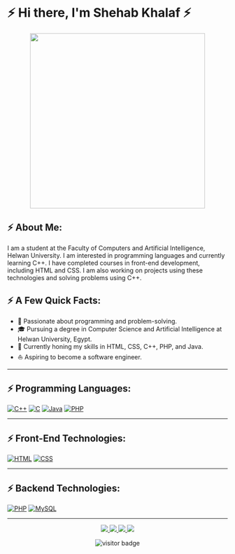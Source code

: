 # ⚡ Hi there, I'm Shehab Khalaf ⚡

<div align="center">
  <img src="https://i.imgur.com/8MupZHY.gif" width="400px">
</div>

## ⚡ About Me:

I am a student at the Faculty of Computers and Artificial Intelligence, Helwan University. I am interested in programming languages and currently learning C++. I have completed courses in front-end development, including HTML and CSS. I am also working on projects using these technologies and solving problems using C++.

## ⚡ A Few Quick Facts:

- 🧐 Passionate about programming and problem-solving.
- 🎓 Pursuing a degree in Computer Science and Artificial Intelligence at Helwan University, Egypt.
- 🌱 Currently honing my skills in HTML, CSS, C++, PHP, and Java.
- ⛵ Aspiring to become a software engineer.

---

## ⚡ Programming Languages:

[![C++](https://img.shields.io/badge/C++-blue?style=flat&logo=c%2B%2B)](https://skillicons.dev)
[![C](https://img.shields.io/badge/C-black?style=flat&logo=c)](https://skillicons.dev)
[![Java](https://img.shields.io/badge/Java-orange?style=flat&logo=java)](https://skillicons.dev)
[![PHP](https://img.shields.io/badge/PHP-purple?style=flat&logo=php)](https://skillicons.dev)

---

## ⚡️ Front-End Technologies:

[![HTML](https://img.shields.io/badge/HTML5-red?style=flat&logo=html5)](https://skillicons.dev)
[![CSS](https://img.shields.io/badge/CSS3-blue?style=flat&logo=css3)](https://skillicons.dev)

---

## ⚡️ Backend Technologies:

[![PHP](https://img.shields.io/badge/PHP-purple?style=flat&logo=php)](https://skillicons.dev)
[![MySQL](https://img.shields.io/badge/MySQL-blue?style=flat&logo=mysql)](https://skillicons.dev)

---

<p align="center">
  <a href="" alt="Twitter">
    <img src="https://img.shields.io/badge/Twitter-1DA1F2?style=for-the-badge&logo=twitter&logoColor=white">
  </a>
  <a href="https://www.linkedin.com/in/shehab-khalaf" alt="LinkedIn">
    <img src="https://img.shields.io/badge/LinkedIn-0077B5?style=for-the-badge&logo=linkedin&logoColor=white">
  </a>
  <a href="https://www.facebook.com/profile.php?id=100012970092361" alt="Facebook">
    <img src="https://img.shields.io/badge/Facebook-1877F2?style=for-the-badge&logo=facebook&logoColor=white">
  </a>
  <a href="https://github.com/Shehabkhalaf" alt="GitHub">
    <img src="https://img.shields.io/badge/GitHub-100000?style=for-the-badge&logo=github&logoColor=white">
  </a>
</p>

<p align="center">
  <img src="https://visitor-badge.laobi.icu/badge?page_id=halfrost.halfrost" alt="visitor badge"/>       
</p>
